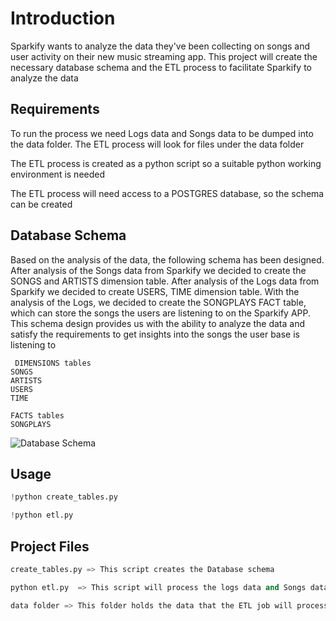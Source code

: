 # Introduction

Sparkify wants to analyze the data they've been collecting on songs and user activity on their new music streaming app. This project will create the necessary database schema and the ETL process to facilitate Sparkify to analyze the data

## Requirements

To run the process we need Logs data and Songs data to be dumped into the data folder. The ETL process will look for files under the data folder

The ETL process is created as a python script so a suitable python working environment is needed

The ETL process will need access to a POSTGRES database, so the schema can be created

## Database Schema
Based on the analysis of the data, the following schema has been designed. 
After analysis of the Songs data from Sparkify we decided to create the SONGS and ARTISTS dimension table. 
After analysis of the Logs data from Sparkify we decided to create USERS, TIME dimension table.
With the analysis of the Logs, we decided to create the SONGPLAYS FACT table, which can store the songs the users are listening to on the Sparkify APP. 
This schema design provides us with the ability to analyze the data and satisfy the requirements to get insights into the songs the user base is listening to
 

```
 DIMENSIONS tables
SONGS
ARTISTS
USERS
TIME

FACTS tables
SONGPLAYS

```

![Database Schema](./sparkifydb_erd.png)

## Usage

```python
!python create_tables.py

!python etl.py
```

## Project Files

```python
create_tables.py => This script creates the Database schema

python etl.py  => This script will process the logs data and Songs data located in /data folder

data folder => This folder holds the data that the ETL job will process for analysis  
```
